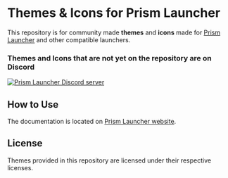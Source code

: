 <!--
SPDX-FileCopyrightText: 2022 Sefa Eyeoglu <contact@scrumplex.net>
SPDX-FileCopyrightText: 2022 AshtakaOOf

SPDX-License-Identifier: CC0-1.0
-->

# Themes & Icons  for Prism Launcher 
This repository is for community made **themes** and **icons** made for [Prism Launcher](https://github.com/PrismLauncher/PrismLauncher) and other compatible launchers.

###  **Themes** and **Icons** that are not yet on the repository are on Discord
[![Prism Launcher Discord server](https://discordapp.com/api/guilds/1031648380885147709/widget.png?style=banner2)](https://discord.gg/prismlauncher)

## How to Use
The documentation is located on [Prism Launcher website](https://prismlauncher.org/wiki/help-pages/change-themes/).

## License
Themes provided in this repository are licensed under their respective licenses.
